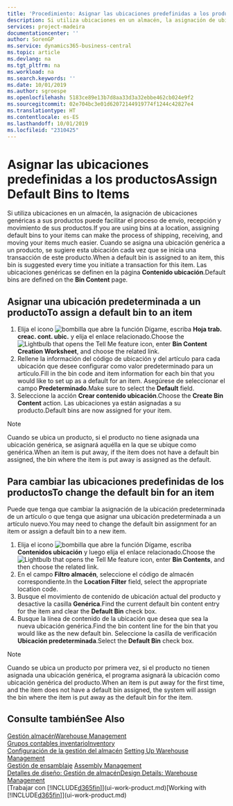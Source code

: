 ```yaml
---
title: 'Procedimiento: Asignar las ubicaciones predefinidas a los productos | Documentos de Microsoft'
description: Si utiliza ubicaciones en un almacén, la asignación de ubicaciones genéricas a sus productos puede facilitar el proceso de envío, recepción y movimiento de sus productos. Cuando se asigna una ubicación genérica a un producto, se sugiere esta ubicación cada vez que se inicia una transacción de este producto.
services: project-madeira
documentationcenter: ''
author: SorenGP
ms.service: dynamics365-business-central
ms.topic: article
ms.devlang: na
ms.tgt_pltfrm: na
ms.workload: na
ms.search.keywords: ''
ms.date: 10/01/2019
ms.author: sgroespe
ms.openlocfilehash: 5183ce89e13b7d8aa33d3a32ebbe462cb024e9f2
ms.sourcegitcommit: 02e704bc3e01d62072144919774f1244c42827e4
ms.translationtype: HT
ms.contentlocale: es-ES
ms.lasthandoff: 10/01/2019
ms.locfileid: "2310425"
---
```

# <a name="assign-default-bins-to-items"></a><span data-ttu-id="2f3a7-104">Asignar las ubicaciones predefinidas a los productos</span><span class="sxs-lookup"><span data-stu-id="2f3a7-104">Assign Default Bins to Items</span></span>
<span data-ttu-id="2f3a7-105">Si utiliza ubicaciones en un almacén, la asignación de ubicaciones genéricas a sus productos puede facilitar el proceso de envío, recepción y movimiento de sus productos.</span><span class="sxs-lookup"><span data-stu-id="2f3a7-105">If you are using bins at a location, assigning default bins to your items can make the process of shipping, receiving, and moving your items much easier.</span></span> <span data-ttu-id="2f3a7-106">Cuando se asigna una ubicación genérica a un producto, se sugiere esta ubicación cada vez que se inicia una transacción de este producto.</span><span class="sxs-lookup"><span data-stu-id="2f3a7-106">When a default bin is assigned to an item, this bin is suggested every time you initiate a transaction for this item.</span></span> <span data-ttu-id="2f3a7-107">Las ubicaciones genéricas se definen en la página **Contenido ubicación**.</span><span class="sxs-lookup"><span data-stu-id="2f3a7-107">Default bins are defined on the **Bin Content** page.</span></span>  

## <a name="to-assign-a-default-bin-to-an-item"></a><span data-ttu-id="2f3a7-108">Asignar una ubicación predeterminada a un producto</span><span class="sxs-lookup"><span data-stu-id="2f3a7-108">To assign a default bin to an item</span></span>
1.  <span data-ttu-id="2f3a7-109">Elija el icono ![bombilla que abre la función Dígame](media/ui-search/search_small.png "Dígame que desea hacer"), escriba **Hoja trab. creac. cont. ubic.** y elija el enlace relacionado.</span><span class="sxs-lookup"><span data-stu-id="2f3a7-109">Choose the ![Lightbulb that opens the Tell Me feature](media/ui-search/search_small.png "Tell me what you want to do") icon, enter **Bin Content Creation Worksheet**, and choose the related link.</span></span>  
2.  <span data-ttu-id="2f3a7-110">Rellene la información del código de ubicación y del artículo para cada ubicación que desee configurar como valor predeterminado para un artículo.</span><span class="sxs-lookup"><span data-stu-id="2f3a7-110">Fill in the bin code and item information for each bin that you would like to set up as a default for an item.</span></span> <span data-ttu-id="2f3a7-111">Asegúrese de seleccionar el campo **Predeterminado**.</span><span class="sxs-lookup"><span data-stu-id="2f3a7-111">Make sure to select the **Default** field.</span></span>  
3.  <span data-ttu-id="2f3a7-112">Seleccione la acción **Crear contenido ubicación**.</span><span class="sxs-lookup"><span data-stu-id="2f3a7-112">Choose the **Create Bin Content** action.</span></span> <span data-ttu-id="2f3a7-113">Las ubicaciones ya están asignadas a su producto.</span><span class="sxs-lookup"><span data-stu-id="2f3a7-113">Default bins are now assigned for your item.</span></span>  

> [!NOTE]  
>  <span data-ttu-id="2f3a7-114">Cuando se ubica un producto, si el producto no tiene asignada una ubicación genérica, se asignará aquélla en la que se ubique como genérica.</span><span class="sxs-lookup"><span data-stu-id="2f3a7-114">When an item is put away, if the item does not have a default bin assigned, the bin where the item is put away is assigned as the default.</span></span>  

## <a name="to-change-the-default-bin-for-an-item"></a><span data-ttu-id="2f3a7-115">Para cambiar las ubicaciones predefinidas de los productos</span><span class="sxs-lookup"><span data-stu-id="2f3a7-115">To change the default bin for an item</span></span>  
<span data-ttu-id="2f3a7-116">Puede que tenga que cambiar la asignación de la ubicación predeterminada de un artículo o que tenga que asignar una ubicación predeterminada a un artículo nuevo.</span><span class="sxs-lookup"><span data-stu-id="2f3a7-116">You may need to change the default bin assignment for an item or assign a default bin to a new item.</span></span>    
1.  <span data-ttu-id="2f3a7-117">Elija el icono ![bombilla que abre la función Dígame](media/ui-search/search_small.png "Dígame que desea hacer"), escriba **Contenidos ubicación** y luego elija el enlace relacionado.</span><span class="sxs-lookup"><span data-stu-id="2f3a7-117">Choose the ![Lightbulb that opens the Tell Me feature](media/ui-search/search_small.png "Tell me what you want to do") icon, enter **Bin Contents**, and then choose the related link.</span></span>  
2.  <span data-ttu-id="2f3a7-118">En el campo **Filtro almacén**, seleccione el código de almacén correspondiente.</span><span class="sxs-lookup"><span data-stu-id="2f3a7-118">In the **Location Filter** field, select the appropriate location code.</span></span>  
3.  <span data-ttu-id="2f3a7-119">Busque el movimiento de contenido de ubicación actual del producto y desactive la casilla **Genérica**.</span><span class="sxs-lookup"><span data-stu-id="2f3a7-119">Find the current default bin content entry for the item and clear the **Default Bin** check box.</span></span>  
4.  <span data-ttu-id="2f3a7-120">Busque la línea de contenido de la ubicación que desea que sea la nueva ubicación genérica.</span><span class="sxs-lookup"><span data-stu-id="2f3a7-120">Find the bin content line for the bin that you would like as the new default bin.</span></span> <span data-ttu-id="2f3a7-121">Seleccione la casilla de verificación **Ubicación predeterminada**.</span><span class="sxs-lookup"><span data-stu-id="2f3a7-121">Select the **Default Bin** check box.</span></span>  

> [!NOTE]  
>  <span data-ttu-id="2f3a7-122">Cuando se ubica un producto por primera vez, si el producto no tienen asignada una ubicación genérica, el programa asignará la ubicación como ubicación genérica del producto.</span><span class="sxs-lookup"><span data-stu-id="2f3a7-122">When an item is put away for the first time, and the item does not have a default bin assigned, the system will assign the bin where the item is put away as the default bin for the item.</span></span>  

## <a name="see-also"></a><span data-ttu-id="2f3a7-123">Consulte también</span><span class="sxs-lookup"><span data-stu-id="2f3a7-123">See Also</span></span>  
[<span data-ttu-id="2f3a7-124">Gestión almacén</span><span class="sxs-lookup"><span data-stu-id="2f3a7-124">Warehouse Management</span></span>](warehouse-manage-warehouse.md)  
[<span data-ttu-id="2f3a7-125">Grupos contables inventario</span><span class="sxs-lookup"><span data-stu-id="2f3a7-125">Inventory</span></span>](inventory-manage-inventory.md)  
<span data-ttu-id="2f3a7-126">[Configuración de la gestión del almacén](warehouse-setup-warehouse.md)   </span><span class="sxs-lookup"><span data-stu-id="2f3a7-126">[Setting Up Warehouse Management](warehouse-setup-warehouse.md)   </span></span>  
<span data-ttu-id="2f3a7-127">[Gestión de ensamblaje](assembly-assemble-items.md)  </span><span class="sxs-lookup"><span data-stu-id="2f3a7-127">[Assembly Management](assembly-assemble-items.md)  </span></span>  
[<span data-ttu-id="2f3a7-128">Detalles de diseño: Gestión de almacén</span><span class="sxs-lookup"><span data-stu-id="2f3a7-128">Design Details: Warehouse Management</span></span>](design-details-warehouse-management.md)  
<span data-ttu-id="2f3a7-129">[Trabajar con [!INCLUDE[d365fin](includes/d365fin_md.md)]](ui-work-product.md)</span><span class="sxs-lookup"><span data-stu-id="2f3a7-129">[Working with [!INCLUDE[d365fin](includes/d365fin_md.md)]](ui-work-product.md)</span></span>
